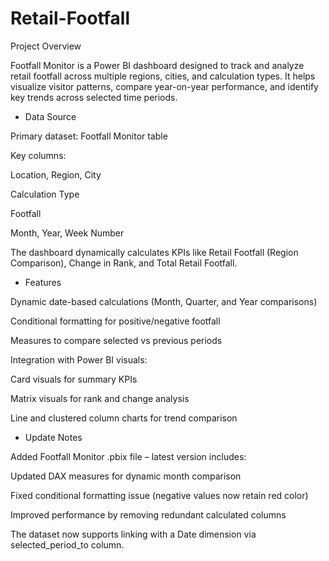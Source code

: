 # Retail-Footfall

Project Overview

Footfall Monitor is a Power BI dashboard designed to track and analyze retail footfall across multiple regions, cities, and calculation types.
It helps visualize visitor patterns, compare year-on-year performance, and identify key trends across selected time periods.

- Data Source

Primary dataset: Footfall Monitor table

Key columns:

Location, Region, City

Calculation Type

Footfall

Month, Year, Week Number

The dashboard dynamically calculates KPIs like Retail Footfall (Region Comparison), Change in Rank, and Total Retail Footfall.

- Features

Dynamic date-based calculations (Month, Quarter, and Year comparisons)

Conditional formatting for positive/negative footfall

Measures to compare selected vs previous periods

Integration with Power BI visuals:

Card visuals for summary KPIs

Matrix visuals for rank and change analysis

Line and clustered column charts for trend comparison

- Update Notes

Added Footfall Monitor .pbix file – latest version includes:

Updated DAX measures for dynamic month comparison

Fixed conditional formatting issue (negative values now retain red color)

Improved performance by removing redundant calculated columns

The dataset now supports linking with a Date dimension via selected_period_to column.
